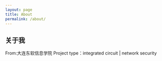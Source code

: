```yaml
---
layout: page
title: About
permalink: /about/
---
```


## 关于我

From:大连东软信息学院
Project type：integrated circuit | network security

